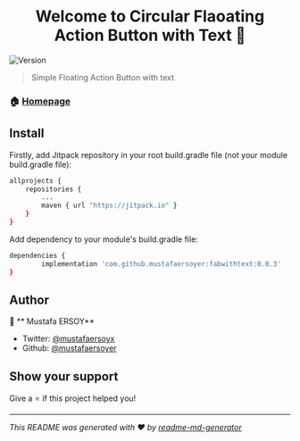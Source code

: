 <h1 align="center">Welcome to Circular Flaoating Action Button with Text 👋</h1>
<p>
  <img alt="Version" src="https://img.shields.io/badge/version-0.0.3-blue.svg?cacheSeconds=2592000" />

</p>

> Simple Floating Action Button with text

### 🏠 [Homepage](github.com/mustafaersoyer/FabWithText)

## Install
Firstly, add Jitpack repository in your root build.gradle file (not your module build.gradle file):

```sh
allprojects {
    repositories {
        ...
        maven { url "https://jitpack.io" }
    }
}
```

Add dependency to your module's build.gradle file:

```sh
dependencies {
        implementation 'com.github.mustafaersoyer:fabwithtext:0.0.3'
}
```


## Author

👤 ** Mustafa ERSOY**

* Twitter: [@mustafaersoyx](https://twitter.com/mustafaersoyx)
* Github: [@mustafaersoyer](https://github.com/mustafaersoyer)

## Show your support

Give a ⭐️ if this project helped you!

***
_This README was generated with ❤️ by [readme-md-generator](https://github.com/kefranabg/readme-md-generator)_
